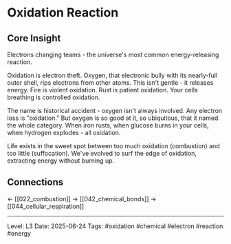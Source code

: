 # Oxidation Reaction

## Core Insight
Electrons changing teams - the universe's most common energy-releasing reaction.

Oxidation is electron theft. Oxygen, that electronic bully with its nearly-full outer shell, rips electrons from other atoms. This isn't gentle - it releases energy. Fire is violent oxidation. Rust is patient oxidation. Your cells breathing is controlled oxidation.

The name is historical accident - oxygen isn't always involved. Any electron loss is "oxidation." But oxygen is so good at it, so ubiquitous, that it named the whole category. When iron rusts, when glucose burns in your cells, when hydrogen explodes - all oxidation.

Life exists in the sweet spot between too much oxidation (combustion) and too little (suffocation). We've evolved to surf the edge of oxidation, extracting energy without burning up.

## Connections
← [[022_combustion]]
→ [[042_chemical_bonds]]
→ [[044_cellular_respiration]]

---
Level: L3
Date: 2025-06-24
Tags: #oxidation #chemical #electron #reaction #energy